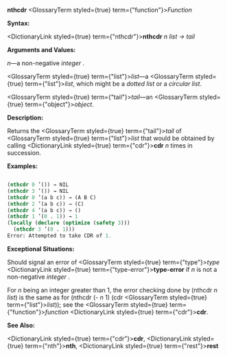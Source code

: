 **nthcdr** <GlossaryTerm styled={true} term={"function"}><i>Function</i></GlossaryTerm> 



**Syntax:** 



<DictionaryLink styled={true} term={"nthcdr"}><b>nthcdr</b></DictionaryLink> *n list → tail* 



**Arguments and Values:** 



*n*—a non-negative *integer* . 



<GlossaryTerm styled={true} term={"list"}><i>list</i></GlossaryTerm>—a <GlossaryTerm styled={true} term={"list"}><i>list</i></GlossaryTerm>, which might be a *dotted list* or a *circular list*. 



<GlossaryTerm styled={true} term={"tail"}><i>tail</i></GlossaryTerm>—an <GlossaryTerm styled={true} term={"object"}><i>object</i></GlossaryTerm>. 



**Description:** 



Returns the <GlossaryTerm styled={true} term={"tail"}><i>tail</i></GlossaryTerm> of <GlossaryTerm styled={true} term={"list"}><i>list</i></GlossaryTerm> that would be obtained by calling <DictionaryLink styled={true} term={"cdr"}><b>cdr</b></DictionaryLink> *n* times in succession. 



 



 



**Examples:**
```lisp

(nthcdr 0 ’()) → NIL 
(nthcdr 3 ’()) → NIL 
(nthcdr 0 ’(a b c)) → (A B C) 
(nthcdr 2 ’(a b c)) → (C) 
(nthcdr 4 ’(a b c)) → () 
(nthcdr 1 ’(0 . 1)) → 1 
(locally (declare (optimize (safety 3))) 
  (nthcdr 3 ’(0 . 1))) 
Error: Attempted to take CDR of 1. 

```
**Exceptional Situations:** 



Should signal an error of <GlossaryTerm styled={true} term={"type"}><i>type</i></GlossaryTerm> <DictionaryLink styled={true} term={"type-error"}><b>type-error</b></DictionaryLink> if *n* is not a non-negative *integer* . 



For *n* being an integer greater than 1, the error checking done by (nthcdr *n list*) is the same as for (nthcdr (- *n* 1) (cdr <GlossaryTerm styled={true} term={"list"}><i>list</i></GlossaryTerm>)); see the <GlossaryTerm styled={true} term={"function"}><i>function</i></GlossaryTerm> <DictionaryLink styled={true} term={"cdr"}><b>cdr</b></DictionaryLink>. 



**See Also:** 



<DictionaryLink styled={true} term={"cdr"}><b>cdr</b></DictionaryLink>, <DictionaryLink styled={true} term={"nth"}><b>nth</b></DictionaryLink>, <DictionaryLink styled={true} term={"rest"}><b>rest</b></DictionaryLink> 



